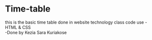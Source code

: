 # Time-table
this  is the basic time table done in website technology class
code use - HTML & CSS
        <br>-Done by Kezia Sara Kuriakose

